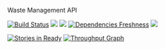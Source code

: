 

Waste Management API


[![Build Status](https://travis-ci.org/abhishekdepro/ecosystem.svg)](https://travis-ci.org/abhishekdepro/ecosystem)
<image src="https://ci.appveyor.com/api/projects/status/jhk316syclb8ckm8?svg=true">
<image src="https://badge.fury.io/gh/abhishekdepro%2Fecosystem.svg">
[![Dependencies Freshness](https://david-dm.org/abhishekdepro/ecosystem.svg)](https://david-dm.org/abhishekdepro/ecosystem)
<image src="https://img.shields.io/badge/ecofriendly-yes-brightgreen.svg">


[![Stories in Ready](https://badge.waffle.io/abhishekdepro/ecosystem.png?label=ready&title=Ready)](https://waffle.io/abhishekdepro/ecosystem)
[![Throughput Graph](https://graphs.waffle.io/abhishekdepro/ecosystem/throughput.svg)](https://waffle.io/abhishekdepro/ecosystem/metrics)
